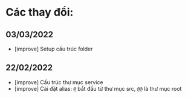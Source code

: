 # Các thay đổi:

## 03/03/2022
- [improve] Setup cấu trúc folder 

## 22/02/2022

- [improve] Cấu trúc thư mục service
- [improve] Cài đặt alias: `@` bắt đầu từ thư mục src, `@@` là thư mục root

